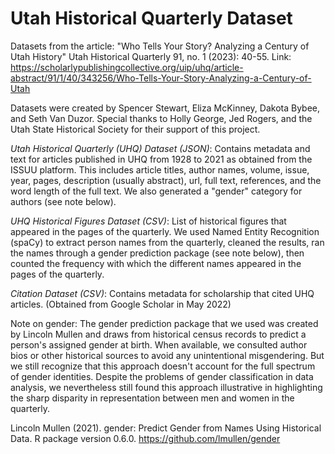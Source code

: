 # Utah Historical Quarterly Dataset

Datasets from the article: "Who Tells Your Story? Analyzing a Century of Utah History" Utah Historical Quarterly 91, no. 1 (2023): 40-55. 
Link: https://scholarlypublishingcollective.org/uip/uhq/article-abstract/91/1/40/343256/Who-Tells-Your-Story-Analyzing-a-Century-of-Utah

Datasets were created by Spencer Stewart, Eliza McKinney, Dakota Bybee, and Seth Van Duzor. Special thanks to Holly George, Jed Rogers, and the Utah State Historical Society for their support of this project.

*Utah Historical Quarterly (UHQ) Dataset (JSON)*: Contains metadata and text for articles published in UHQ from 1928 to 2021 as obtained from the ISSUU platform. This includes article titles, author names, volume, issue, year, pages, description (usually  abstract), url, full text, references, and the word length of the full text. We also generated a "gender" category for authors (see note below). 

*UHQ Historical Figures Dataset (CSV)*: List of historical figures that appeared in the pages of the quarterly. We used Named Entity Recognition (spaCy) to extract person names from the quarterly, cleaned the results, ran the names through a gender prediction package (see note below), then counted the frequency with which the different names appeared in the pages of the quarterly. 

*Citation Dataset (CSV)*: Contains metadata for scholarship that cited UHQ articles. (Obtained from Google Scholar in May 2022)

Note on gender:
The gender prediction package that we used was created by Lincoln Mullen and draws from historical census records to predict a person's assigned gender at birth. When available, we consulted author bios or other historical sources to avoid any unintentional misgendering. But we still recognize that this approach doesn't account for the full spectrum of gender identities. Despite the problems of gender classification in data analysis, we nevertheless still found this approach illustrative in highlighting the sharp disparity in representation between men and women in the quarterly. 

Lincoln Mullen (2021). gender: Predict Gender from Names Using Historical Data. R package version 0.6.0. https://github.com/lmullen/gender
